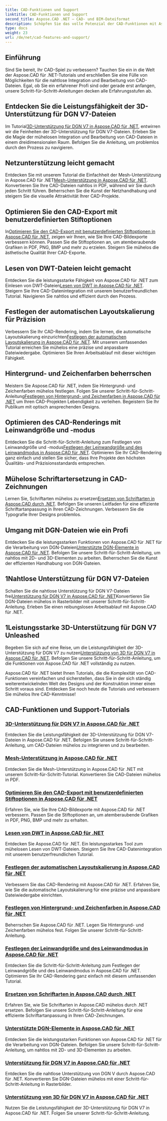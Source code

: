 ```yaml
---
title: CAD-Funktionen und Support
linktitle: CAD-Funktionen und Support
second_title: Aspose.CAD .NET – CAD- und BIM-Dateiformat
description: Schöpfen Sie das volle Potenzial der CAD-Funktionen mit Aspose.CAD für .NET-Tutorials aus. Erfahren Sie mühelos 3D-Unterstützung für DGN V7, Netzhandhabung, Stiftanpassung und mehr.
type: docs
weight: 23
url: /de/net/cad-features-and-support/
---
```


## Einführung

Sind Sie bereit, Ihr CAD-Spiel zu verbessern? Tauchen Sie ein in die Welt der Aspose.CAD für .NET-Tutorials und erschließen Sie eine Fülle von Möglichkeiten für die nahtlose Integration und Bearbeitung von CAD-Dateien. Egal, ob Sie ein erfahrener Profi sind oder gerade erst anfangen, unsere Schritt-für-Schritt-Anleitungen decken alle Erfahrungsstufen ab.

## Entdecken Sie die Leistungsfähigkeit der 3D-Unterstützung für DGN V7-Dateien

 Im Tutorial[3D-Unterstützung für DGN V7 in Aspose.CAD für .NET](./3d-support-for-dgn-v7/), entwirren wir die Feinheiten der 3D-Unterstützung für DGN V7-Dateien. Erleben Sie die Magie der mühelosen Integration und Bearbeitung von CAD-Dateien in einem dreidimensionalen Raum. Befolgen Sie die Anleitung, um problemlos durch den Prozess zu navigieren.

## Netzunterstützung leicht gemacht

 Entdecken Sie mit unserem Tutorial die Einfachheit der Mesh-Unterstützung in Aspose.CAD für .NET[Mesh-Unterstützung in Aspose.CAD für .NET](./mesh-support/). Konvertieren Sie Ihre CAD-Dateien nahtlos in PDF, während wir Sie durch jeden Schritt führen. Beherrschen Sie die Kunst der Netzhandhabung und steigern Sie die visuelle Attraktivität Ihrer CAD-Projekte.

## Optimieren Sie den CAD-Export mit benutzerdefinierten Stiftoptionen

 In[Optimieren Sie den CAD-Export mit benutzerdefinierten Stiftoptionen in Aspose.CAD für .NET](./pen-support-in-export/), zeigen wir Ihnen, wie Sie Ihre CAD-Bildexporte verbessern können. Passen Sie die Stiftoptionen an, um atemberaubende Grafiken in PDF, PNG, BMP und mehr zu erzielen. Steigern Sie mühelos die ästhetische Qualität Ihrer CAD-Exporte.

## Lesen von DWT-Dateien leicht gemacht

Entdecken Sie die leistungsstarke Fähigkeit von Aspose.CAD für .NET zum Einlesen von DWT-Dateien[Lesen von DWT in Aspose.CAD für .NET](./reading-dwt/). Steigern Sie Ihre CAD-Datenintegration mit unserem benutzerfreundlichen Tutorial. Navigieren Sie nahtlos und effizient durch den Prozess.

## Festlegen der automatischen Layoutskalierung für Präzision

 Verbessern Sie Ihr CAD-Rendering, indem Sie lernen, die automatische Layoutskalierung einzurichten[Festlegen der automatischen Layoutskalierung in Aspose.CAD für .NET](./setting-auto-layout-scaling/). Mit unserem umfassenden Tutorial erreichen Sie mühelos eine präzise und anpassbare Dateiwiedergabe. Optimieren Sie Ihren Arbeitsablauf mit dieser wichtigen Fähigkeit.

## Hintergrund- und Zeichenfarben beherrschen

 Meistern Sie Aspose.CAD für .NET, indem Sie Hintergrund- und Zeichenfarben mühelos festlegen. Folgen Sie unserer Schritt-für-Schritt-Anleitung[Festlegen von Hintergrund- und Zeichenfarben in Aspose.CAD für .NET](./setting-background-and-drawing-colors/) um Ihren CAD-Projekten Lebendigkeit zu verleihen. Begeistern Sie Ihr Publikum mit optisch ansprechenden Designs.

## Optimieren des CAD-Renderings mit Leinwandgröße und -modus

Entdecken Sie die Schritt-für-Schritt-Anleitung zum Festlegen von Leinwandgröße und -modus[Festlegen der Leinwandgröße und des Leinwandmodus in Aspose.CAD für .NET](./setting-canvas-size-and-mode/). Optimieren Sie Ihr CAD-Rendering ganz einfach und stellen Sie sicher, dass Ihre Projekte den höchsten Qualitäts- und Präzisionsstandards entsprechen.

## Mühelose Schriftartersetzung in CAD-Zeichnungen

 Lernen Sie, Schriftarten mühelos zu ersetzen[Ersetzen von Schriftarten in Aspose.CAD durch .NET](./substituting-fonts/). Befolgen Sie unseren Leitfaden für eine effiziente Schriftartanpassung in Ihren CAD-Zeichnungen. Verbessern Sie die Typografie Ihrer Designs problemlos.

## Umgang mit DGN-Dateien wie ein Profi

 Entdecken Sie die leistungsstarken Funktionen von Aspose.CAD für .NET für die Verarbeitung von DGN-Dateien[Unterstützte DGN-Elemente in Aspose.CAD für .NET](./supported-dgn-elements/). Befolgen Sie unsere Schritt-für-Schritt-Anleitung, um nahtlos mit 2D- und 3D-Elementen zu arbeiten. Beherrschen Sie die Kunst der effizienten Handhabung von DGN-Dateien.

## 1Nahtlose Unterstützung für DGN V7-Dateien

 Schalten Sie die nahtlose Unterstützung für DGN V7-Dateien frei[Unterstützung für DGN V7 in Aspose.CAD für .NET](./support-for-dgn-v7/)Konvertieren Sie DGN-Dateien mühelos in Rasterbilder mit unserer Schritt-für-Schritt-Anleitung. Erleben Sie einen reibungslosen Arbeitsablauf mit Aspose.CAD für .NET.

## 1Leistungsstarke 3D-Unterstützung für DGN V7 Unleashed

 Begeben Sie sich auf eine Reise, um die Leistungsfähigkeit der 3D-Unterstützung für DGN V7 zu nutzen[Unterstützung von 3D für DGN V7 in Aspose.CAD für .NET](./support-of-3d-for-dgn-v7/). Befolgen Sie unsere Schritt-für-Schritt-Anleitung, um die Funktionen von Aspose.CAD für .NET vollständig zu nutzen.

Aspose.CAD für .NET bietet Ihnen Tutorials, die die Komplexität von CAD-Funktionen vereinfachen und sicherstellen, dass Sie in der sich ständig weiterentwickelnden Welt des Designs und der Konstruktion immer einen Schritt voraus sind. Entdecken Sie noch heute die Tutorials und verbessern Sie mühelos Ihre CAD-Kenntnisse!
## CAD-Funktionen und Support-Tutorials
### [3D-Unterstützung für DGN V7 in Aspose.CAD für .NET](./3d-support-for-dgn-v7/)
Entdecken Sie die Leistungsfähigkeit der 3D-Unterstützung für DGN V7-Dateien in Aspose.CAD für .NET. Befolgen Sie unsere Schritt-für-Schritt-Anleitung, um CAD-Dateien mühelos zu integrieren und zu bearbeiten.
### [Mesh-Unterstützung in Aspose.CAD für .NET](./mesh-support/)
Entdecken Sie die Mesh-Unterstützung in Aspose.CAD für .NET mit unserem Schritt-für-Schritt-Tutorial. Konvertieren Sie CAD-Dateien mühelos in PDF.
### [Optimieren Sie den CAD-Export mit benutzerdefinierten Stiftoptionen in Aspose.CAD für .NET](./pen-support-in-export/)
Erfahren Sie, wie Sie Ihre CAD-Bildexporte mit Aspose.CAD für .NET verbessern. Passen Sie die Stiftoptionen an, um atemberaubende Grafiken in PDF, PNG, BMP und mehr zu erhalten.
### [Lesen von DWT in Aspose.CAD für .NET](./reading-dwt/)
Entdecken Sie Aspose.CAD für .NET. Ein leistungsstarkes Tool zum mühelosen Lesen von DWT-Dateien. Steigern Sie Ihre CAD-Datenintegration mit unserem benutzerfreundlichen Tutorial.
### [Festlegen der automatischen Layoutskalierung in Aspose.CAD für .NET](./setting-auto-layout-scaling/)
Verbessern Sie das CAD-Rendering mit Aspose.CAD für .NET. Erfahren Sie, wie Sie die automatische Layoutskalierung für eine präzise und anpassbare Dateiwiedergabe einrichten.
### [Festlegen von Hintergrund- und Zeichenfarben in Aspose.CAD für .NET](./setting-background-and-drawing-colors/)
Beherrschen Sie Aspose.CAD für .NET. Legen Sie Hintergrund- und Zeichenfarben mühelos fest. Folgen Sie unserer Schritt-für-Schritt-Anleitung.
### [Festlegen der Leinwandgröße und des Leinwandmodus in Aspose.CAD für .NET](./setting-canvas-size-and-mode/)
Entdecken Sie die Schritt-für-Schritt-Anleitung zum Festlegen der Leinwandgröße und des Leinwandmodus in Aspose.CAD für .NET. Optimieren Sie Ihr CAD-Rendering ganz einfach mit diesem umfassenden Tutorial.
### [Ersetzen von Schriftarten in Aspose.CAD durch .NET](./substituting-fonts/)
Erfahren Sie, wie Sie Schriftarten in Aspose.CAD mühelos durch .NET ersetzen. Befolgen Sie unsere Schritt-für-Schritt-Anleitung für eine effiziente Schriftartanpassung in Ihren CAD-Zeichnungen.
### [Unterstützte DGN-Elemente in Aspose.CAD für .NET](./supported-dgn-elements/)
Entdecken Sie die leistungsstarken Funktionen von Aspose.CAD für .NET für die Verarbeitung von DGN-Dateien. Befolgen Sie unsere Schritt-für-Schritt-Anleitung, um nahtlos mit 2D- und 3D-Elementen zu arbeiten.
### [Unterstützung für DGN V7 in Aspose.CAD für .NET](./support-for-dgn-v7/)
Entdecken Sie die nahtlose Unterstützung von DGN V durch Aspose.CAD für .NET. Konvertieren Sie DGN-Dateien mühelos mit einer Schritt-für-Schritt-Anleitung in Rasterbilder.
### [Unterstützung von 3D für DGN V7 in Aspose.CAD für .NET](./support-of-3d-for-dgn-v7/)
Nutzen Sie die Leistungsfähigkeit der 3D-Unterstützung für DGN V7 in Aspose.CAD für .NET. Folgen Sie unserer Schritt-für-Schritt-Anleitung.